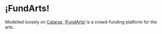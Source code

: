 ¡FundArts!
==========
Modelled loosely on [Catarse](http://catarse.me/), [!FundArts!](http://ifundarts.1st.ug/) is a crowd-funding platform for the arts.
